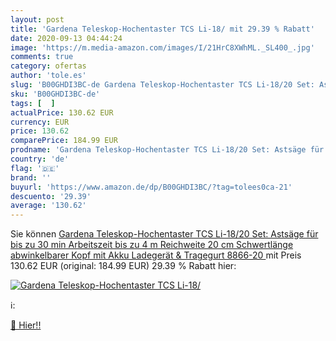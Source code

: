 ```yaml
---
layout: post
title: 'Gardena Teleskop-Hochentaster TCS Li-18/ mit 29.39 % Rabatt'
date: 2020-09-13 04:44:24
image: 'https://m.media-amazon.com/images/I/21HrC8XWhML._SL400_.jpg'
comments: true
category: ofertas
author: 'tole.es'
slug: 'B00GHDI3BC-de Gardena Teleskop-Hochentaster TCS Li-18/20 Set: Astsäge...'
sku: 'B00GHDI3BC-de'
tags: [  ]
actualPrice: 130.62 EUR
currency: EUR
price: 130.62
comparePrice: 184.99 EUR
prodname: 'Gardena Teleskop-Hochentaster TCS Li-18/20 Set: Astsäge für bis zu 30 min Arbeitszeit  bis zu 4 m Reichweite  20 cm Schwertlänge  abwinkelbarer Kopf  mit Akku  Ladegerät & Tragegurt  8866-20 '
country: 'de'
flag: '🇩🇪'
brand: ''
buyurl: 'https://www.amazon.de/dp/B00GHDI3BC/?tag=tolees0ca-21'
descuento: '29.39'
average: '130.62'
---
```


Sie können [Gardena Teleskop-Hochentaster TCS Li-18/20 Set: Astsäge für bis zu 30 min Arbeitszeit  bis zu 4 m Reichweite  20 cm Schwertlänge  abwinkelbarer Kopf  mit Akku  Ladegerät & Tragegurt  8866-20 ](https://www.amazon.de/dp/B00GHDI3BC/?tag=tolees0ca-21) mit Preis 130.62 EUR (original: 184.99 EUR) 29.39 % Rabatt hier:

[![Gardena Teleskop-Hochentaster TCS Li-18/](https://m.media-amazon.com/images/I/21HrC8XWhML._SL400_.jpg)](https://www.amazon.de/dp/B00GHDI3BC/?tag=tolees0ca-21)

ℹ️:


[🛒 Hier!!](https://www.amazon.de/dp/B00GHDI3BC/?tag=tolees0ca-21)
